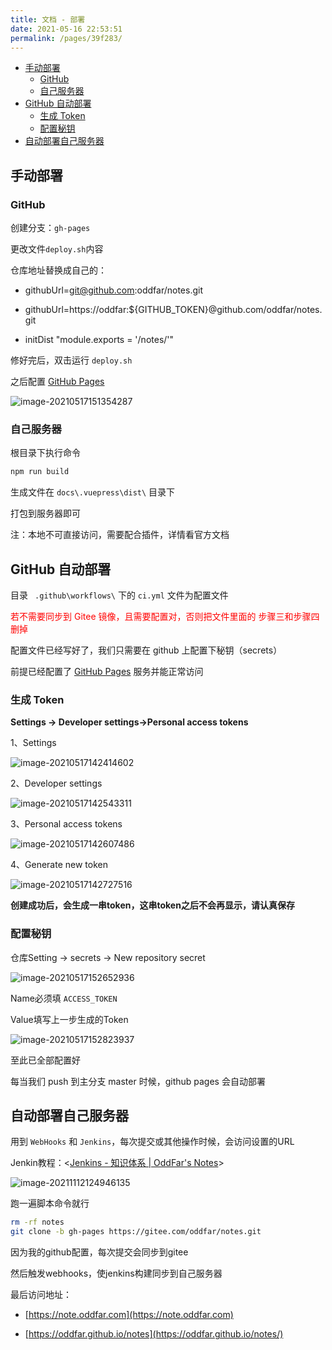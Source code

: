 ```yaml
---
title: 文档 - 部署
date: 2021-05-16 22:53:51
permalink: /pages/39f283/
---
```


<!-- START doctoc generated TOC please keep comment here to allow auto update -->
<!-- DON'T EDIT THIS SECTION, INSTEAD RE-RUN doctoc TO UPDATE -->


- [手动部署](#%E6%89%8B%E5%8A%A8%E9%83%A8%E7%BD%B2)
  - [GitHub](#github)
  - [自己服务器](#%E8%87%AA%E5%B7%B1%E6%9C%8D%E5%8A%A1%E5%99%A8)
- [GitHub 自动部署](#github-%E8%87%AA%E5%8A%A8%E9%83%A8%E7%BD%B2)
  - [生成 Token](#%E7%94%9F%E6%88%90-token)
  - [配置秘钥](#%E9%85%8D%E7%BD%AE%E7%A7%98%E9%92%A5)
- [自动部署自己服务器](#%E8%87%AA%E5%8A%A8%E9%83%A8%E7%BD%B2%E8%87%AA%E5%B7%B1%E6%9C%8D%E5%8A%A1%E5%99%A8)

<!-- END doctoc generated TOC please keep comment here to allow auto update -->



## 手动部署

### GitHub

创建分支：`gh-pages`

更改文件`deploy.sh`内容

仓库地址替换成自己的：

- githubUrl=git@github.com:oddfar/notes.git

- githubUrl=https://oddfar:${GITHUB_TOKEN}@github.com/oddfar/notes.git

- initDist "module.exports = '/notes/'"



修好完后，双击运行 `deploy.sh`



之后配置 [GitHub Pages](https://pages.github.com/)

![image-20210517151354287](https://cdn.jsdelivr.net/gh/oddfar/static/img/20210517151356.png)



### 自己服务器

根目录下执行命令

```sh
npm run build
```

生成文件在 `docs\.vuepress\dist\` 目录下

打包到服务器即可

注：本地不可直接访问，需要配合插件，详情看官方文档

## GitHub 自动部署

目录 ` .github\workflows\` 下的 `ci.yml` 文件为配置文件

<font style='color:red' >若不需要同步到 Gitee 镜像，且需要配置对，否则把文件里面的 步骤三和步骤四 删掉</font>

配置文件已经写好了，我们只需要在 github 上配置下秘钥（secrets）

前提已经配置了 [GitHub Pages](https://pages.github.com/) 服务并能正常访问

### 生成 Token

**Settings -> Developer settings->Personal access tokens**

1、Settings

![image-20210517142414602](https://cdn.jsdelivr.net/gh/oddfar/static/img/20210517142418.png)

2、Developer settings

![image-20210517142543311](https://cdn.jsdelivr.net/gh/oddfar/static/img/20210517142546.png)



3、Personal access tokens

![image-20210517142607486](https://cdn.jsdelivr.net/gh/oddfar/static/img/20210517142616.png)

4、Generate new token

![image-20210517142727516](https://cdn.jsdelivr.net/gh/oddfar/static/img/20210517142730.png)

**创建成功后，会生成一串token，这串token之后不会再显示，请认真保存**



### 配置秘钥

仓库Setting -> secrets -> New repository secret

![image-20210517152652936](https://cdn.jsdelivr.net/gh/oddfar/static/img/20210517152655.png)



Name必须填 `ACCESS_TOKEN`

Value填写上一步生成的Token

![image-20210517152823937](https://cdn.jsdelivr.net/gh/oddfar/static/img/20210517152825.png)

至此已全部配置好

每当我们 push 到主分支 master 时候，github pages 会自动部署

## 自动部署自己服务器

用到 `WebHooks`  和 `Jenkins`，每次提交或其他操作时候，会访问设置的URL

Jenkin教程：<[Jenkins - 知识体系 | OddFar's Notes](http://note.oddfar.com/jenkins/)>

![image-20211112124946135](https://cdn.jsdelivr.net/gh/oddfar/static/PicGo/20211112125800.png)

跑一遍脚本命令就行

```sh
rm -rf notes
git clone -b gh-pages https://gitee.com/oddfar/notes.git
```

因为我的github配置，每次提交会同步到gitee

然后触发webhooks，使jenkins构建同步到自己服务器





最后访问地址：

- [https://note.oddfar.com](https://note.oddfar.com)

- [https://oddfar.github.io/notes](https://oddfar.github.io/notes/)

